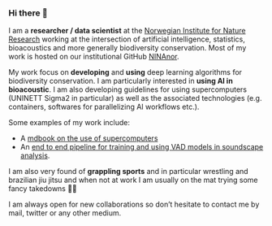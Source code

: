 ### Hi there 👋

I am a **researcher / data scientist** at the [Norwegian Institute for Nature Research](https://www.nina.no/english/home) working at the intersection of artificial intelligence, statistics, bioacoustics and more generally biodiversity conservation. Most of my work is hosted on our institutional GitHub [NINAnor](https://github.com/NINAnor).

My work focus on **developing** and **using** deep learning algorithms for biodiversity conservation. I am particularly interested in **using AI in bioacoustic**. I am also developing guidelines for using supercomputers (UNINETT Sigma2 in particular) as well as the associated technologies (e.g. containers, softwares for parallelizing AI workflows etc.).

Some examples of my work include:

- A [mdbook on the use of supercomputers](https://ninanor.github.io/91126800_ML_and_associated_tech/)
- An [end to end pipeline for training and using VAD models in soundscape analysis](https://github.com/NINAnor/ecoVAD).

I am also very found of **grappling sports** and in particular wrestling and brazilian jiu jitsu and when not at work I am usually on the mat trying some fancy takedowns 🤼‍♂️

I am always open for new collaborations so don’t hesitate to contact me by mail, twitter or any other medium.


